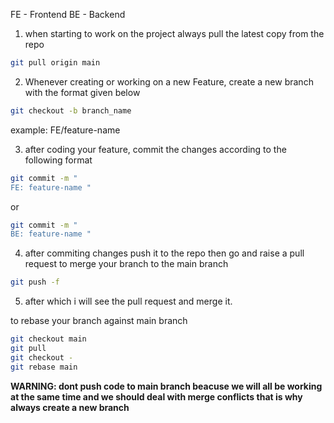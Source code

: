 FE - Frontend
BE - Backend

1) when starting to work on the project always pull the latest copy from the repo

```bash
git pull origin main
```

2) Whenever creating or working on a new Feature, create a new branch with the format given below

```bash
git checkout -b branch_name
```
example: FE/feature-name

3) after coding your feature, commit the changes according to the following format

```bash
git commit -m "
FE: feature-name "
```

or

```bash
git commit -m "
BE: feature-name "
```

4) after commiting changes push it to the repo then go and raise a pull request to merge your branch to the main branch

```bash
git push -f
```

5) after which i will see the pull request and merge it.

to rebase your branch against main branch
```bash
git checkout main
git pull
git checkout -
git rebase main
```
**WARNING: dont push code to main branch beacuse we will all be working at the same time and we should deal with merge conflicts
that is why always create a new branch**
